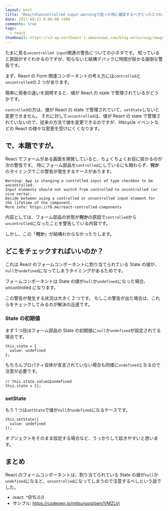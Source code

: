 ```yaml
---
layout: post
title: "Reactのuncontrolled input warningで困った時に確認するべきたった1つのこと"
date: 2017-09-11 0:00:00 +900
comments: true
tags:
  - react
thumbnail: https://s3-ap-northeast-1.amazonaws.com/blog-mitsuruog/images/2017/react-uncontrolled-input.png
---
```


たまに見る`uncontrolled input`関連の警告についての小ネタです。
知っていると原因がすぐわかるのですが、知らないと結構デバックに時間が掛かる面倒な警告です。

<!-- more -->

まず、React の Form 関連コンポーネントの考え方には`controlled`と`uncontrolled`の 2 つがあります。

簡単に両者の違いを説明すると、値が React の state で管理されているかどうかです。

`controlled`の方は、値が React の state で管理されていて、`setState`しないと変更できません。
それに対して`uncontrolled`は、値が React の state で管理されていないので、従来の方法で値を変更できるのですが、lifecycle イベントなどの React の様々な恩恵を受けにくくなります。

## で、本題ですが。

React でフォームがある画面を開発していると、ちょくちょくお目に掛かるのが次の警告です。
特にフォーム部品を`controlled`にしているにも関わらず、**何か**のタイミングでこの警告が発生するケースがあります。

```
Warning: App is changing a controlled input of type checkbox to be uncontrolled.
Input elements should not switch from controlled to uncontrolled (or vice versa).
Decide between using a controlled or uncontrolled input element for the lifetime of the component.
More info: https://fb.me/react-controlled-components
```

内容としては、フォーム部品の状態が**何か**の原因で`controlled`から`uncontrolled`になったことを警告している内容です。

しかし、この「**何か**」が結構わからなかったりします。

## どこをチェックすればいいのか？

これは React のフォームコンポーネントに割り当てられている State の値が、`null`か`undefined`になってしまうタイミングがあるためです。

フォームコンポーネントは State の値が`null`か`undefined`になった場合、uncontrolled になります。

この警告が発生する状況は大きく 2 つです。
もしこの警告が出た場合は、これらをチェックしてみるのが解決の近道です。

### State の初期値

まず 1 つ目はフォーム部品の State の初期値に`null`か`undefined`が設定されてる場合です。

```
this.state = {
  value: undefined
};
```

もちろんプロパティ自体が宣言されていない場合も同様に`undefined`となるので注意が必要です。

```
// this.state.valueはundefined
this.state = {};
```

### setState

もう 1 つは`setState`で値が`null`か`undefined`になるケースです。

```
this.setState({
  value: undefined
});
```

オブジェクトをそのまま設定する場合など、うっかりして起きやすいと思います。

## まとめ

React のフォームコンポーネントは、割り当てられている State の値が`null`か`undefined`になると、`uncontrolled`になってしまうので注意するべしという話でした。

- react: ^@15.0.0
- サンプル: <https://codepen.io/mitsuruog/pen/VMZLVj>
